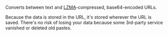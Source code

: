 Converts between text and [LZMA](https://github.com/LZMA-JS/LZMA-JS)-compressed, base64-encoded URLs.

Because the data is stored in the URL, it's stored wherever the URL is saved.  There's no risk of losing your data because some 3rd-party service vanished or deleted old pastes.
